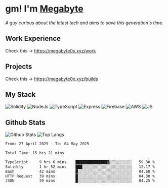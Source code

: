 # gm! I'm [Megabyte](https://megabyte0x.xyz/)

*A guy curious about the latest tech and aims to save this generation's time.*

## Work Experience

Check this -> https://megabyte0x.xyz/work

## Projects

Check this -> https://megabyte0x.xyz/builds

## My Stack

![Solidity](https://img.shields.io/badge/solidity-grey?style=for-the-badge&logo=solidity&logoColor=Green)
![NodeJs](https://img.shields.io/badge/NODE_JS-grey?style=for-the-badge&logo=nodedotjs&logoColor=Green)
![TypeScript](https://img.shields.io/badge/TS-grey?style=for-the-badge&logo=typescript&logoColor=Green)
![Express](https://img.shields.io/badge/EXPRESS-grey?style=for-the-badge&logo=EXPRESS&logoColor=Green)
![Firebase](https://img.shields.io/badge/EXPRESS-grey?style=for-the-badge&logo=EXPRESS&logoColor=Green)
![AWS](https://img.shields.io/badge/AWS-grey?style=for-the-badge&logo=amazonaws&logoColor=Yellow)
![JS](https://img.shields.io/badge/JS-grey?style=for-the-badge&logo=javascript&logoColor=Green)

## Github Stats

![Github Stats](https://github-readme-stats.vercel.app/api?username=megabyte0x&show_icons=true&theme=dark&hide_border=true&bg_color=0D1117) ![Top Langs](https://github-readme-stats.vercel.app/api/top-langs/?username=megabyte0x&layout=compact&theme=dark)

<!--START_SECTION:waka-->

```txt
From: 27 April 2025 - To: 04 May 2025

Total Time: 15 hrs 21 mins

TypeScript     9 hrs 6 mins    ██████████████▓░░░░░░░░░░   59.30 %
Solidity       1 hr 52 mins    ███░░░░░░░░░░░░░░░░░░░░░░   12.17 %
Bash           42 mins         █░░░░░░░░░░░░░░░░░░░░░░░░   04.60 %
HTTP Request   39 mins         █░░░░░░░░░░░░░░░░░░░░░░░░   04.30 %
JSON           39 mins         █░░░░░░░░░░░░░░░░░░░░░░░░   04.25 %
```

<!--END_SECTION:waka-->


